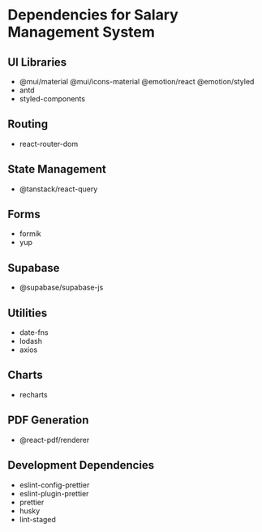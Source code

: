 # Dependencies for Salary Management System

## UI Libraries
- @mui/material @mui/icons-material @emotion/react @emotion/styled
- antd
- styled-components

## Routing
- react-router-dom

## State Management
- @tanstack/react-query

## Forms
- formik
- yup

## Supabase
- @supabase/supabase-js

## Utilities
- date-fns
- lodash
- axios

## Charts
- recharts

## PDF Generation
- @react-pdf/renderer

## Development Dependencies
- eslint-config-prettier
- eslint-plugin-prettier
- prettier
- husky
- lint-staged
